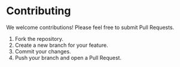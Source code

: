 # Contributing
We welcome contributions! Please feel free to submit Pull Requests.
1. Fork the repository.
2. Create a new branch for your feature.
3. Commit your changes.
4. Push your branch and open a Pull Request.
